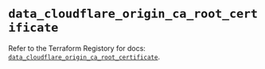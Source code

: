 # `data_cloudflare_origin_ca_root_certificate`

Refer to the Terraform Registory for docs: [`data_cloudflare_origin_ca_root_certificate`](https://registry.terraform.io/providers/cloudflare/cloudflare/4.4.0/docs/data-sources/origin_ca_root_certificate).
